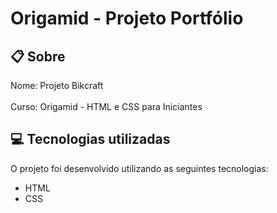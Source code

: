 # Origamid - Projeto Portfólio



## :clipboard: Sobre 
Nome: Projeto Bikcraft<br><br>
Curso: Origamid - HTML e CSS para Iniciantes

## :computer: Tecnologias utilizadas

O projeto foi desenvolvido utilizando as seguintes tecnologias:

- HTML
- CSS
